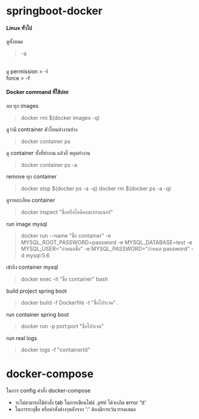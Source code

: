 # springboot-docker
#### Linux ทั่วไป

ดูทั้งหมด
> -a 
<br />
ดู permission
> -l
<br />
force
> -f

#### Docker command ที่ใช้บ่อย

ลบ ทุก images
>docker rmi $(docker images -q)

ดูว่ามี contrainer ตัวไหนทำงานบ้าง
>docker container ps 

ดู container ทั้งที่ทำงาน แล้วก็ หยุดทำงาน
>docker container ps -a

remove ทุก container
>docker stop $(docker ps -a -q)
>docker rm $(docker ps -a -q)

ดูรายละเอียด container
>docker inspect "ชื่อหรือไอดีคอนเทรนเนอร์"

run image mysql
>docker run --name "ชื่อ container" -e MYSQL_ROOT_PASSWORD=password -e MYSQL_DATABASE=test -e MYSQL_USER="กำหนดชื่อ" -e MYSQL_PASSWORD="กำหนด password" -d mysql:5.6

เข้าถึง container mysql
>docker exec -it "ชื่อ container" bash

build project spring boot
>docker build -f Dockerfile -t "ชื่อโปรเจค" .

run container spring boot
>docker run -p port:port "ชื่อโปรเจค"

run real logs
>docker logs -f  "containerId"

# docker-compose

ในการ config คำสั่ง docker-compose 
- จะไม่สามารถใช้คำสั่ง tab ในการเขียนไฟล์ .yml ได้จะเกิด error '\t' 
- ในการระบุชื่อ หรือคำสั่งต่างๆหลังจาก ':' ต้องมีการเว้นวรรคเสมอ



